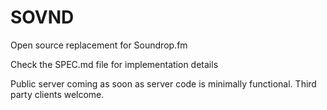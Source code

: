 # SOVND

Open source replacement for Soundrop.fm

Check the SPEC.md file for implementation details

Public server coming as soon as server code is minimally functional. Third party clients welcome. 